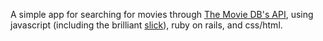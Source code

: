 A simple app for searching for movies through [The Movie DB's API](https://developers.themoviedb.org/), using javascript (including the brilliant [slick](http://kenwheeler.github.io/slick/)), ruby on rails, and css/html.
